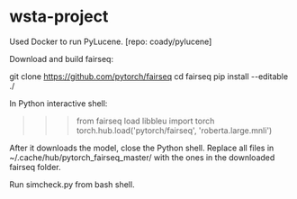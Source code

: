 # wsta-project

Used Docker to run PyLucene. [repo: coady/pylucene]

Download and build fairseq:

git clone https://github.com/pytorch/fairseq
cd fairseq
pip install --editable ./

In Python interactive shell:

>>> from fairseq load libbleu
>>> import torch
>>> torch.hub.load('pytorch/fairseq', 'roberta.large.mnli')

After it downloads the model, close the Python shell. 
Replace all files in ~/.cache/hub/pytorch_fairseq_master/ with the ones in the downloaded fairseq folder.

Run simcheck.py from bash shell.

